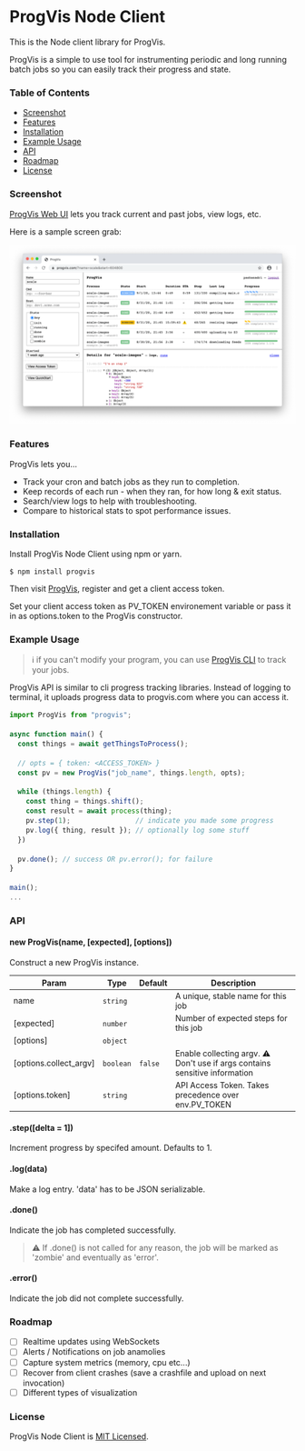 # ProgVis Node Client

This is the Node client library for ProgVis.

ProgVis is a simple to use tool for instrumenting periodic and long running
batch jobs so you can easily track their progress and state.

### Table of Contents

  * [Screenshot](#screenshot)
  * [Features](#features)
  * [Installation](#installation)
  * [Example Usage](#example-usage)
  * [API](#api)
  * [Roadmap](#roadmap)
  * [License](#license)

### Screenshot

[ProgVis Web UI](https://progvis.com) lets you track current and past jobs, view logs, etc.

Here is a sample screen grab:

![Sample Progress Bars](/images/sample_output.png)

### Features

ProgVis lets you...

* Track your cron and batch jobs as they run to completion.
* Keep records of each run - when they ran, for how long & exit status.
* Search/view logs to help with troubleshooting.
* Compare to historical stats to spot performance issues.

### Installation

Install ProgVis Node Client using npm or yarn.

```
$ npm install progvis
```

Then visit [ProgVis](https://progvis.com), register and get a client access token.

Set your client access token as PV_TOKEN environement variable or pass it in as
options.token to the ProgVis constructor.

### Example Usage

> :information_source: if you can't modify your program, you can use [ProgVis CLI](https://github.com/pashasadri/progvis-cli) to track your jobs.

ProgVis API is similar to cli progress tracking libraries.  Instead of logging
to terminal, it uploads progress data to progvis.com where you can access it.

```javascript
import ProgVis from "progvis";

async function main() {
  const things = await getThingsToProcess();

  // opts = { token: <ACCESS_TOKEN> }
  const pv = new ProgVis("job_name", things.length, opts);

  while (things.length) {
    const thing = things.shift();
    const result = await process(thing);
    pv.step(1);                // indicate you made some progress
    pv.log({ thing, result }); // optionally log some stuff
  })

  pv.done(); // success OR pv.error(); for failure
}

main();
...

```

### API

#### new ProgVis(name, [expected], [options])

Construct a new ProgVis instance.

| Param | Type | Default | Description |
| --- | --- | --- | --- |
| name | <code>string</code> |  | A unique, stable name for this job |
| [expected] | <code>number</code> |  | Number of expected steps for this job |
| [options] | <code>object</code>  |
| [options.collect_argv] | <code>boolean</code> | <code>false</code> | Enable collecting argv. :warning: Don't use if args contains sensitive information |
| [options.token] | <code>string</code> |  | API Access Token.  Takes precedence over env.PV_TOKEN |


#### .step([delta = 1])

Increment progress by specifed amount. Defaults to 1.

#### .log(data)

Make a log entry. 'data' has to be JSON serializable.

#### .done()

Indicate the job has completed successfully.

> :warning: If .done() is not called for any reason, the job will be marked as 'zombie' and eventually as 'error'.

#### .error()

Indicate the job did not complete successfully.

### Roadmap

- [ ] Realtime updates using WebSockets
- [ ] Alerts / Notifications on job anamolies
- [ ] Capture system metrics (memory, cpu etc...)
- [ ] Recover from client crashes (save a crashfile and upload on next invocation)
- [ ] Different types of visualization

### License

ProgVis Node Client is [MIT Licensed](./LICENSE).
